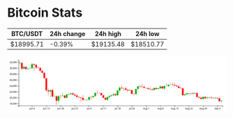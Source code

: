 # Bitcoin Stats

BTC/USDT|24h change|24h high|24h low|
|---|---|---|---|
|$18995.71|-0.39%|$19135.48|$18510.77|

<img src="./chart.svg">
